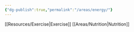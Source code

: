 ```yaml
---
{"dg-publish":true,"permalink":"/areas/energy/"}
---
```



[[Resources/Exercise\|Exercise]]
[[Areas/Nutrition\|Nutrition]]